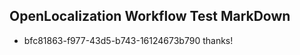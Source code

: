 ## OpenLocalization Workflow Test MarkDown
* bfc81863-f977-43d5-b743-16124673b790 thanks!

<!--HONumber=Nov16_HO2-->


